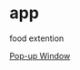 # app
food extention
<style type="text/css">
body{overflow:hidden;};
</style>
<a href="https://www.instacart.com" onclick="javascript:void window.open('https://www.instacart.com','1595736801970','width=700,height=500,toolbar=0,menubar=0,location=0,status=1,scrollbars=1,resizable=1,left=0,top=0');return false;">Pop-up Window</a>
